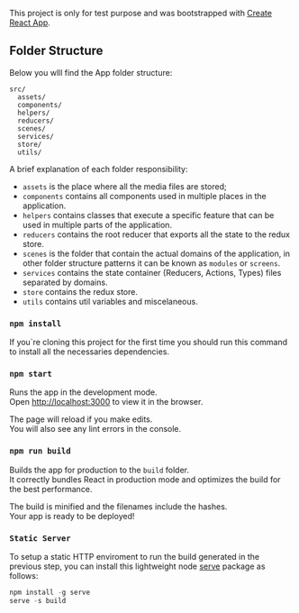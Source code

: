 This project is only for test purpose and was bootstrapped with [Create React App](https://github.com/facebookincubator/create-react-app).

## Folder Structure

Below you wlll find the App folder structure:

```
src/
  assets/
  components/
  helpers/
  reducers/
  scenes/
  services/
  store/
  utils/
```

A brief explanation of each folder responsibility:

* `assets` is the place where all the media files are stored;
* `components` contains all components used in multiple places in the application.
* `helpers` contains classes that execute a specific feature that can be used in multiple parts of the application.
* `reducers` contains the root reducer that exports all the state to the redux store.
* `scenes` is the folder that contain the actual domains of the application, in other folder structure patterns it can be known as `modules` or `screens`.
* `services` contains the state container (Reducers, Actions, Types) files separated by domains.
* `store` contains the redux store.
* `utils` contains util variables and miscelaneous.

### `npm install`

If you`re cloning this project for the first time you should run this command to install all the necessaries dependencies.

### `npm start`

Runs the app in the development mode.<br>
Open [http://localhost:3000](http://localhost:3000) to view it in the browser.

The page will reload if you make edits.<br>
You will also see any lint errors in the console.

### `npm run build`

Builds the app for production to the `build` folder.<br>
It correctly bundles React in production mode and optimizes the build for the best performance.

The build is minified and the filenames include the hashes.<br>
Your app is ready to be deployed!

### `Static Server`

To setup a static HTTP enviroment to run the build generated in the previous step, you can install this lightweight node [serve](https://github.com/zeit/serve) package as follows:

```js
npm install -g serve
serve -s build
```


